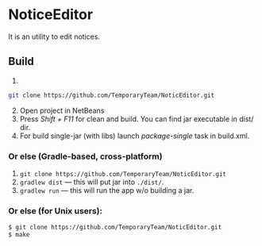 # NoticeEditor
It is an utility to edit notices.

## Build
1.
``` bash
git clone https://github.com/TemporaryTeam/NoticEditor.git
```
2. Open project in NetBeans
3. Press *Shift + F11* for clean and build. You can find jar executable in dist/ dir.
4. For build single-jar (with libs) launch *package-single* task in build.xml.

### Or else (Gradle-based, cross-platform)
1. `git clone https://github.com/TemporaryTeam/NoticEditor.git`
2. `gradlew dist` — this will put jar into `./dist/`.
3. `gradlew run` — this will run the app w/o building a jar.

### Or else (for Unix users):
``` bash
$ git clone https://github.com/TemporaryTeam/NoticEditor.git
$ make
```
